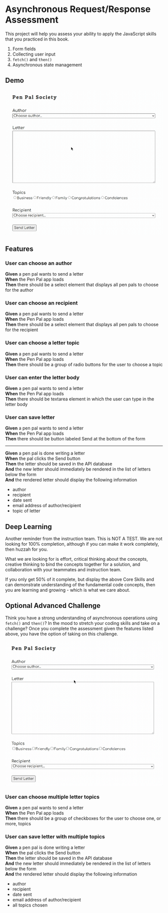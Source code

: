 # Asynchronous Request/Response Assessment

This project will help you assess your ability to apply the JavaScript skills that you practiced in this book.

1. Form fields
1. Collecting user input
1. `fetch()` and `then()`
1. Asynchronous state management

## Demo

<img src="./images/pen-pal-society-demo.gif" width="800px" alt="Animation of Pen Pal Society application" />

## Features

### User can choose an author

**Given** a pen pal wants to send a letter<br/>
**When** the Pen Pal app loads<br/>
**Then** there should be a select element that displays all pen pals to choose for the author

### User can choose an recipient

**Given** a pen pal wants to send a letter<br/>
**When** the Pen Pal app loads<br/>
**Then** there should be a select element that displays all pen pals to choose for the recipient

### User can choose a letter topic

**Given** a pen pal wants to send a letter<br/>
**When** the Pen Pal app loads<br/>
**Then** there should be a group of radio buttons for the user to choose a topic

### User can enter the letter body

**Given** a pen pal wants to send a letter<br/>
**When** the Pen Pal app loads<br/>
**Then** there should be textarea element in which the user can type in the letter body

### User can save letter

**Given** a pen pal wants to send a letter<br/>
**When** the Pen Pal app loads<br/>
**Then** there should be button labeled Send at the bottom of the form<br/>

---

**Given** a pen pal is done writing a letter<br/>
**When** the pal clicks the Send button<br/>
**Then** the letter should be saved in the API database<br/>
**And** the new letter should immediately be rendered in the list of letters below the form<br/>
**And** the rendered letter should display the following information

* author
* recipient
* date sent
* email address of author/recipient
* topic of letter

## Deep Learning

Another reminder from the instruction team. This is NOT A TEST. We are not looking for 100% completion, although if you can make it work completely, then huzzah for you.

What we are looking for is effort, critical thinking about the concepts, creative thinking to bind the concepts together for a solution, and collaboration with your teammates and instruction team.

If you only get 50% of it complete, but display the above Core Skills and can demonstrate understanding of the fundamental code concepts, then you are learning and growing - which is what we care about.

## Optional Advanced Challenge

Think you have a strong understanding of asynchronous operations using `fetch()` and `then()`? In the mood to stretch your coding skills and take on a challenge? Once you complete the assessment given the features listed above, you have the option of taking on this challenge.

<img src="./images/pen-pal-society-multiple-tags-demo.gif" width="800px" alt="animation of choosing multiple topics for a letter" />

### User can choose multiple letter topics

**Given** a pen pal wants to send a letter<br/>
**When** the Pen Pal app loads<br/>
**Then** there should be a group of checkboxes for the user to choose one, or more, topics

### User can save letter with multiple topics

**Given** a pen pal is done writing a letter<br/>
**When** the pal clicks the Send button<br/>
**Then** the letter should be saved in the API database<br/>
**And** the new letter should immediately be rendered in the list of letters below the form<br/>
**And** the rendered letter should display the following information

* author
* recipient
* date sent
* email address of author/recipient
* all topics chosen
